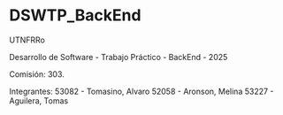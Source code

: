# DSWTP_BackEnd
UTNFRRo

Desarrollo de Software - Trabajo Práctico - BackEnd - 2025

Comisión: 303.

Integrantes:
53082 - Tomasino, Alvaro
52058 - Aronson, Melina
53227 - Aguilera, Tomas
